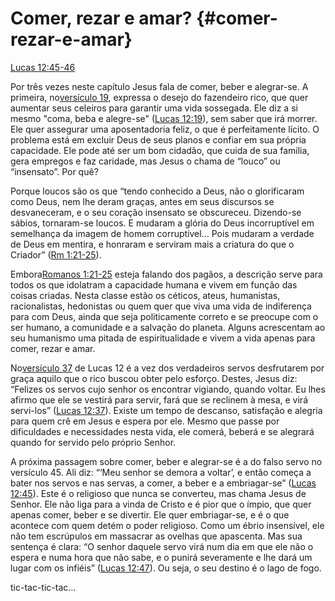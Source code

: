 # **Comer, rezar e amar?** {#comer-rezar-e-amar}

[Lucas 12:45-46](http://bibliaonline.com.br/acf/lc/12/45-46)

Por três vezes neste capítulo Jesus fala de comer, beber e alegrar-se. A primeira, no[versículo 19](http://bibliaonline.com.br/acf/lc/12/19), expressa o desejo do fazendeiro rico, que quer aumentar seus celeiros para garantir uma vida sossegada. Ele diz a si mesmo &quot;coma, beba e alegre-se&quot; ([Lucas 12:19](http://bibliaonline.com.br/acf/lc/12/19)), sem saber que irá morrer. Ele quer assegurar uma aposentadoria feliz, o que é perfeitamente lícito. O problema está em excluir Deus de seus planos e confiar em sua própria capacidade. Ele pode até ser um bom cidadão, que cuida de sua família, gera empregos e faz caridade, mas Jesus o chama de “louco” ou “insensato”. Por quê?

Porque loucos são os que “tendo conhecido a Deus, não o glorificaram como Deus, nem lhe deram graças, antes em seus discursos se desvaneceram, e o seu coração insensato se obscureceu. Dizendo-se sábios, tornaram-se loucos. E mudaram a glória do Deus incorruptível em semelhança da imagem de homem corruptível... Pois mudaram a verdade de Deus em mentira, e honraram e serviram mais a criatura do que o Criador” ([Rm 1:21-25](http://bibliaonline.com.br/acf/rm/1/21-25)).

Embora[Romanos 1:21-25](http://bibliaonline.com.br/acf/rm/1/21-25) esteja falando dos pagãos, a descrição serve para todos os que idolatram a capacidade humana e vivem em função das coisas criadas. Nesta classe estão os céticos, ateus, humanistas, racionalistas, hedonistas ou quem quer que viva uma vida de indiferença para com Deus, ainda que seja politicamente correto e se preocupe com o ser humano, a comunidade e a salvação do planeta. Alguns acrescentam ao seu humanismo uma pitada de espiritualidade e vivem a vida apenas para comer, rezar e amar.

No[versículo 37](http://bibliaonline.com.br/acf/lc/12/37) de Lucas 12 é a vez dos verdadeiros servos desfrutarem por graça aquilo que o rico buscou obter pelo esforço. Destes, Jesus diz: “Felizes os servos cujo senhor os encontrar vigiando, quando voltar. Eu lhes afirmo que ele se vestirá para servir, fará que se reclinem à mesa, e virá servi-los” ([Lucas 12:37](http://bibliaonline.com.br/acf/lc/12/37)). Existe um tempo de descanso, satisfação e alegria para quem crê em Jesus e espera por ele. Mesmo que passe por dificuldades e necessidades nesta vida, ele comerá, beberá e se alegrará quando for servido pelo próprio Senhor.

A próxima passagem sobre comer, beber e alegrar-se é a do falso servo no versículo 45\. Ali diz: “‘Meu senhor se demora a voltar’, e então começa a bater nos servos e nas servas, a comer, a beber e a embriagar-se” ([Lucas 12:45](http://bibliaonline.com.br/acf/lc/12/45)). Este é o religioso que nunca se converteu, mas chama Jesus de Senhor. Ele não liga para a vinda de Cristo e é pior que o ímpio, que quer apenas comer, beber e se divertir. Ele quer embriagar-se, e é o que acontece com quem detém o poder religioso. Como um ébrio insensível, ele não tem escrúpulos em massacrar as ovelhas que apascenta. Mas sua sentença é clara: “O senhor daquele servo virá num dia em que ele não o espera e numa hora que não sabe, e o punirá severamente e lhe dará um lugar com os infiéis” ([Lucas 12:47](http://bibliaonline.com.br/acf/lc/12/47)). Ou seja, o seu destino é o lago de fogo.

tic-tac-tic-tac...